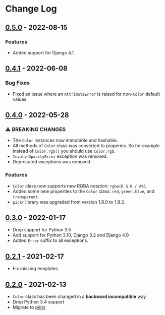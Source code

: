 # Change Log

## [0.5.0](https://github.com/dldevinc/django-spectrum/tree/v0.5.0) - 2022-08-15

### Features

-   Added support for Django 4.1.

## [0.4.1](https://github.com/dldevinc/django-spectrum/tree/v0.4.1) - 2022-06-08

### Bug Fixes

-   Fixed an issue where an `AttributeError` is raised for non-`Color` default values.

## [0.4.0](https://github.com/dldevinc/django-spectrum/tree/v0.4.0) - 2022-05-28

### ⚠ BREAKING CHANGES

-   The `Color` instances now immutable and hashable.
-   All methods of `Color` class was converted to properies.
    So for example instead of `Color.rgb()` you should use `Color.rgb`.
-   `InvalidOpacityError` exception was removed.
-   Deprecated exceptions was removed.

### Features

-   `Color` class now supports new RGBA notation: `rgba(R G B / A%)`.
-   Added some new properties to the `Color` class:
    `red`, `green`, `blue`, and `transparent`.
-   `pickr` library was upgraded from version 1.8.0 to 1.8.2.

## [0.3.0](https://github.com/dldevinc/django-spectrum/tree/v0.3.0) - 2022-01-17

-   Drop support for Python 3.5
-   Add support for Python 3.10, Django 3.2 and Django 4.0
-   Added `Error` suffix to all exceptions.

## [0.2.1](https://github.com/dldevinc/django-spectrum/tree/v0.2.1) - 2021-02-17

-   Fix missing templates

## [0.2.0](https://github.com/dldevinc/django-spectrum/tree/v0.2.0) - 2021-02-13

-   `Color` class has been changed in a **backward incompatible** way
-   Drop Python 3.4 support
-   Migrate to [pickr](https://github.com/Simonwep/pickr)
